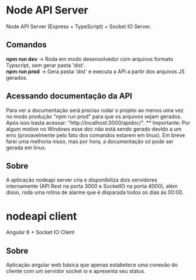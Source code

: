 ﻿# Node API Server
Node API Server (Express + TypeScript) + Socket IO Server.

## Comandos
**npm run dev**  -> Roda em modo desenvolvedor com arquivos formato Typscript, sem gerar pasta 'dist'.\
**npm run prod** -> Gera pasta 'dist' e executa a API a partir dos arquivos JS gerados.

## Acessando documentação da API
Para ver a documentação será preciso rodar o projeto ao menos uma vez no modo produção "npm run prod" para que os arquivos sejam gerados. Após isso basta acessar: "http://localhost:3000/apidoc/".
** Importante: Por algum motivo no Windows esse doc não está sendo gerado devido a um erro (provavelmente pelo fato dos comandos estarem em linux). Em breve farei uma melhoria nisso, mas por hora, a documentação só pode ser gerada em linux.

## Sobre
A aplicação nodeapi server cria e disponibiliza dois servidores internamente (API Rest na porta 3000 e SocketIO na porta 4000), além disso, roda uma rotina de alarme que é disparada todos os dias às 00:00.


# nodeapi client
Angular 6  + Socket IO Client

## Sobre
Aplicação angular web básica que apenas estabelece uma conexão do cliente com um servidor socket io e apresenta seu status.
